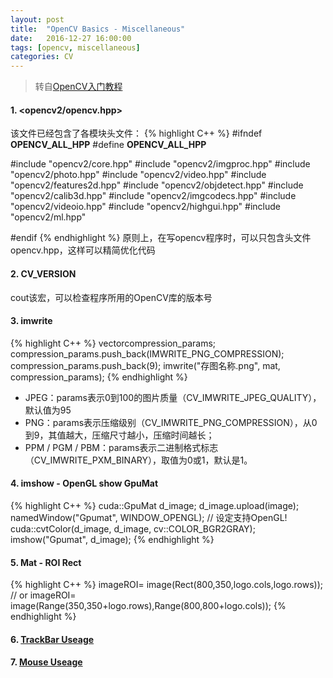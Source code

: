 ```yaml
---
layout: post
title:  "OpenCV Basics - Miscellaneous"
date:   2016-12-27 16:00:00
tags: [opencv, miscellaneous]
categories: CV
---
```


> 转自[OpenCV入门教程](http://blog.csdn.net/poem_qianmo/article/details/19925819)

#### 1. <opencv2/opencv.hpp>
该文件已经包含了各模块头文件：
{% highlight C++ %}
#ifndef __OPENCV_ALL_HPP__
#define __OPENCV_ALL_HPP__

#include "opencv2/core.hpp"
#include "opencv2/imgproc.hpp"
#include "opencv2/photo.hpp"
#include "opencv2/video.hpp"
#include "opencv2/features2d.hpp"
#include "opencv2/objdetect.hpp"
#include "opencv2/calib3d.hpp"
#include "opencv2/imgcodecs.hpp"
#include "opencv2/videoio.hpp"
#include "opencv2/highgui.hpp"
#include "opencv2/ml.hpp"

#endif
{% endhighlight %}
原则上，在写opencv程序时，可以只包含头文件opencv.hpp，这样可以精简优化代码

#### 2. CV_VERSION
cout该宏，可以检查程序所用的OpenCV库的版本号

#### 3. imwrite
{% highlight C++ %}
vector<int>compression_params;
compression_params.push_back(IMWRITE_PNG_COMPRESSION);
compression_params.push_back(9);
imwrite("存图名称.png", mat, compression_params);
{% endhighlight %}
* JPEG：params表示0到100的图片质量（CV_IMWRITE_JPEG_QUALITY），默认值为95
* PNG：params表示压缩级别（CV_IMWRITE_PNG_COMPRESSION），从0到9，其值越大，压缩尺寸越小，压缩时间越长；
* PPM / PGM / PBM：params表示二进制格式标志（CV_IMWRITE_PXM_BINARY），取值为0或1，默认是1。

#### 4. imshow - OpenGL show GpuMat
{% highlight C++ %}
cuda::GpuMat d_image;
d_image.upload(image);
namedWindow("Gpumat", WINDOW_OPENGL);  // 设定支持OpenGL!
cuda::cvtColor(d_image, d_image, cv::COLOR_BGR2GRAY);
imshow("Gpumat", d_image);
{% endhighlight %}

#### 5. Mat - ROI Rect
{% highlight C++ %}
imageROI= image(Rect(800,350,logo.cols,logo.rows));
// or
imageROI= image(Range(350,350+logo.rows),Range(800,800+logo.cols));
{% endhighlight %}

#### 6. [TrackBar Useage](https://github.com/wykvictor/OpenCV3-Intro-Example/blob/master/chapter3/17_CreateTrackbar/17_CreateTrackbar.cpp#L97)

#### 7. [Mouse Useage](https://github.com/wykvictor/OpenCV3-Intro-Example/blob/master/chapter3/18_UseMouse/18_UseMouse.cpp#L58)
